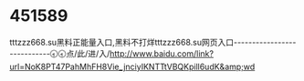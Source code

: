 # 451589
tttzzz668.su黑料正能量入口,黑料不打烊tttzzz668.su网页入口----------------------------🕣🕣点/此/进/入/http://www.baidu.com/link?url=NoK8PT47PahMhFH8Vie_jnciyIKNTTtVBQKpill6udK&amp;wd
